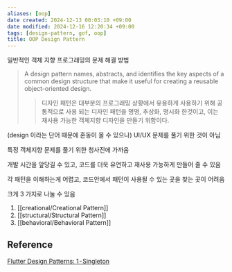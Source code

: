 ```yaml
---
aliases: [oop]
date created: 2024-12-13 00:03:10 +09:00
date modified: 2024-12-16 12:20:34 +09:00
tags: [design-pattern, gof, oop]
title: OOP Design Pattern
---
```


일반적인 객체 지향 프로그래밍의 문제 해결 방법

> A design pattern names, abstracts, and identifies the key aspects of a common design structure that make it useful for creating a reusable object-oriented design.
> > 디자인 패턴은 대부분의 프로그래밍 상황에서 유용하게 사용하기 위해 공통적으로 사용 되는 디자인 패턴을 명명, 추상화, 명시화 한것이고, 이는 재사용 가능한 객체지향 디자인을 만들기 위함이다.

(design 이라는 단어 때문에 혼동이 올 수 있으나) UI/UX 문제를 풀기 위한 것이 아님

특정 객체지향 문제를 풀기 위한 청사진에 가까움

개발 시간을 앞당길 수 있고, 코드를 더욱 유연하고 재사용 가능하게 만들어 줄 수 있음

각 패턴을 이해하는게 어렵고, 코드안에서 패턴이 사용될 수 있는 곳을 찾는 곳이 어려움

크게 3 가지로 나눌 수 있음

1. [[creational/Creational Pattern]]
2. [[structural/Structural Pattern]]
3. [[behavioral/Behavioral Pattern]]

## Reference

[Flutter Design Patterns: 1 - Singleton](https://medium.com/flutter-community/flutter-design-patterns-1-singleton-437f04e923ce)
